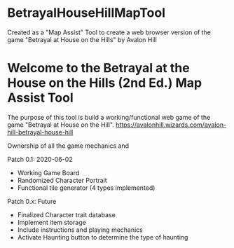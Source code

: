 # BetrayalHouseHillMapTool
Created as a "Map Assist" Tool to create a web browser version of the game "Betrayal at House on the Hills" by Avalon Hill



# Welcome to the Betrayal at the House on the Hills (2nd Ed.) Map Assist Tool
The purpose of this tool is build a working/functional web game of the game "Betrayal at House on the Hill". 
https://avalonhill.wizards.com/avalon-hill-betrayal-house-hill

Ownership of all the game mechanics and 

Patch 0.1: 2020-06-02
- Working Game Board
- Randomized Character Portrait
- Functional tile generator (4 types implemented)

Patch 0.x: Future
- Finalized Character trait database
- Implement item storage 
- Include instructions and playing mechanics
- Activate Haunting button to determine the type of haunting
